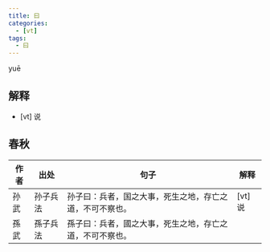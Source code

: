 ```yaml
---
title: 曰
categories:
  - [vt]
tags:
  - 曰
---
```

yuē
<!-- more -->

## 解释
* [vt] 说

## 春秋
作者|出处|句子|解释
---|---|---|---
孙武|孙子兵法|孙子曰：兵者，国之大事，死生之地，存亡之道，不可不察也。| [vt] 说
孫武|孫子兵法|孫子曰：兵者，國之大事，死生之地，存亡之道，不可不察也。|
